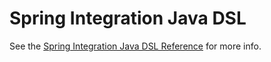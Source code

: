 Spring Integration Java DSL
===============================

See the
[Spring Integration Java DSL Reference](https://github.com/spring-projects/spring-integration-extensions/wiki/Spring-Integration-Java-DSL-Reference)
for more info.
